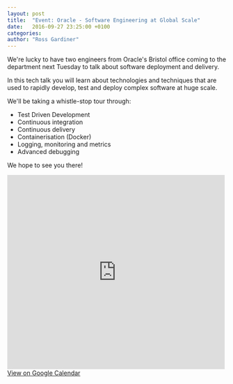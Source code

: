 ```yaml
---
layout: post
title:  "Event: Oracle - Software Engineering at Global Scale"
date:   2016-09-27 23:25:00 +0100
categories:
author: "Ross Gardiner"
---
```

We're lucky to have two engineers from Oracle's Bristol office coming to the department next Tuesday to talk about software deployment and delivery.

In this tech talk you will learn about technologies and techniques that are used to rapidly develop, test and deploy complex software at huge scale.

We'll be taking a whistle-stop tour through:

* Test Driven Development
* Continuous integration
* Continuous delivery
* Containerisation (Docker)
* Logging, monitoring and metrics
* Advanced debugging

We hope to see you there!

<iframe src="https://www.facebook.com/plugins/post.php?href=https%3A%2F%2Fwww.facebook.com%2Fevents%2F1735506040033485%2F&width=500" width="500" height="446" style="border:none;overflow:hidden" scrolling="no" frameborder="0" allowTransparency="true"></iframe>

<a class="btn btn--dark" href="https://calendar.google.com/calendar/render?eid=aDVoZDZwajc5OGs4bmdobjl1Yzg0OGw4NWsgY3NzYnJpc3RvbC5jby51a19jbW1iNzdpNGtkNmQ5b2tmdjVuYzFwaWJuMEBn&sf=true&output=xml">
  View on Google Calendar
</a>
